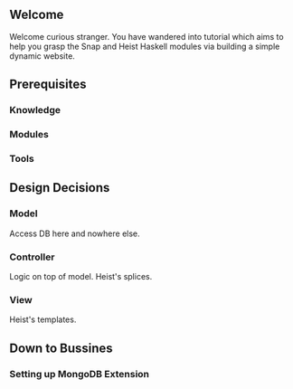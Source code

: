 ## Welcome
Welcome curious stranger. You have wandered into tutorial which aims to help you grasp the Snap and Heist Haskell modules via building a simple dynamic website.

## Prerequisites
### Knowledge
### Modules
### Tools

## Design Decisions
### Model
Access DB here and nowhere else.

### Controller
Logic on top of model. Heist's splices.

### View
Heist's templates.

## Down to Bussines
### Setting up MongoDB Extension